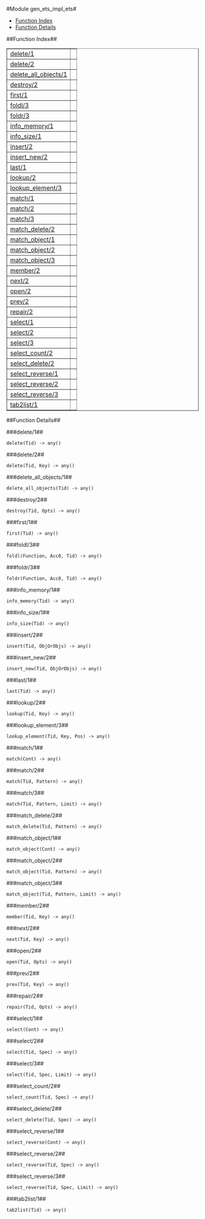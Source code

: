 

#Module gen_ets_impl_ets#
* [Function Index](#index)
* [Function Details](#functions)


<a name="index"></a>

##Function Index##


<table width="100%" border="1" cellspacing="0" cellpadding="2" summary="function index"><tr><td valign="top"><a href="#delete-1">delete/1</a></td><td></td></tr><tr><td valign="top"><a href="#delete-2">delete/2</a></td><td></td></tr><tr><td valign="top"><a href="#delete_all_objects-1">delete_all_objects/1</a></td><td></td></tr><tr><td valign="top"><a href="#destroy-2">destroy/2</a></td><td></td></tr><tr><td valign="top"><a href="#first-1">first/1</a></td><td></td></tr><tr><td valign="top"><a href="#foldl-3">foldl/3</a></td><td></td></tr><tr><td valign="top"><a href="#foldr-3">foldr/3</a></td><td></td></tr><tr><td valign="top"><a href="#info_memory-1">info_memory/1</a></td><td></td></tr><tr><td valign="top"><a href="#info_size-1">info_size/1</a></td><td></td></tr><tr><td valign="top"><a href="#insert-2">insert/2</a></td><td></td></tr><tr><td valign="top"><a href="#insert_new-2">insert_new/2</a></td><td></td></tr><tr><td valign="top"><a href="#last-1">last/1</a></td><td></td></tr><tr><td valign="top"><a href="#lookup-2">lookup/2</a></td><td></td></tr><tr><td valign="top"><a href="#lookup_element-3">lookup_element/3</a></td><td></td></tr><tr><td valign="top"><a href="#match-1">match/1</a></td><td></td></tr><tr><td valign="top"><a href="#match-2">match/2</a></td><td></td></tr><tr><td valign="top"><a href="#match-3">match/3</a></td><td></td></tr><tr><td valign="top"><a href="#match_delete-2">match_delete/2</a></td><td></td></tr><tr><td valign="top"><a href="#match_object-1">match_object/1</a></td><td></td></tr><tr><td valign="top"><a href="#match_object-2">match_object/2</a></td><td></td></tr><tr><td valign="top"><a href="#match_object-3">match_object/3</a></td><td></td></tr><tr><td valign="top"><a href="#member-2">member/2</a></td><td></td></tr><tr><td valign="top"><a href="#next-2">next/2</a></td><td></td></tr><tr><td valign="top"><a href="#open-2">open/2</a></td><td></td></tr><tr><td valign="top"><a href="#prev-2">prev/2</a></td><td></td></tr><tr><td valign="top"><a href="#repair-2">repair/2</a></td><td></td></tr><tr><td valign="top"><a href="#select-1">select/1</a></td><td></td></tr><tr><td valign="top"><a href="#select-2">select/2</a></td><td></td></tr><tr><td valign="top"><a href="#select-3">select/3</a></td><td></td></tr><tr><td valign="top"><a href="#select_count-2">select_count/2</a></td><td></td></tr><tr><td valign="top"><a href="#select_delete-2">select_delete/2</a></td><td></td></tr><tr><td valign="top"><a href="#select_reverse-1">select_reverse/1</a></td><td></td></tr><tr><td valign="top"><a href="#select_reverse-2">select_reverse/2</a></td><td></td></tr><tr><td valign="top"><a href="#select_reverse-3">select_reverse/3</a></td><td></td></tr><tr><td valign="top"><a href="#tab2list-1">tab2list/1</a></td><td></td></tr></table>


<a name="functions"></a>

##Function Details##

<a name="delete-1"></a>

###delete/1##


`delete(Tid) -> any()`

<a name="delete-2"></a>

###delete/2##


`delete(Tid, Key) -> any()`

<a name="delete_all_objects-1"></a>

###delete_all_objects/1##


`delete_all_objects(Tid) -> any()`

<a name="destroy-2"></a>

###destroy/2##


`destroy(Tid, Opts) -> any()`

<a name="first-1"></a>

###first/1##


`first(Tid) -> any()`

<a name="foldl-3"></a>

###foldl/3##


`foldl(Function, Acc0, Tid) -> any()`

<a name="foldr-3"></a>

###foldr/3##


`foldr(Function, Acc0, Tid) -> any()`

<a name="info_memory-1"></a>

###info_memory/1##


`info_memory(Tid) -> any()`

<a name="info_size-1"></a>

###info_size/1##


`info_size(Tid) -> any()`

<a name="insert-2"></a>

###insert/2##


`insert(Tid, ObjOrObjs) -> any()`

<a name="insert_new-2"></a>

###insert_new/2##


`insert_new(Tid, ObjOrObjs) -> any()`

<a name="last-1"></a>

###last/1##


`last(Tid) -> any()`

<a name="lookup-2"></a>

###lookup/2##


`lookup(Tid, Key) -> any()`

<a name="lookup_element-3"></a>

###lookup_element/3##


`lookup_element(Tid, Key, Pos) -> any()`

<a name="match-1"></a>

###match/1##


`match(Cont) -> any()`

<a name="match-2"></a>

###match/2##


`match(Tid, Pattern) -> any()`

<a name="match-3"></a>

###match/3##


`match(Tid, Pattern, Limit) -> any()`

<a name="match_delete-2"></a>

###match_delete/2##


`match_delete(Tid, Pattern) -> any()`

<a name="match_object-1"></a>

###match_object/1##


`match_object(Cont) -> any()`

<a name="match_object-2"></a>

###match_object/2##


`match_object(Tid, Pattern) -> any()`

<a name="match_object-3"></a>

###match_object/3##


`match_object(Tid, Pattern, Limit) -> any()`

<a name="member-2"></a>

###member/2##


`member(Tid, Key) -> any()`

<a name="next-2"></a>

###next/2##


`next(Tid, Key) -> any()`

<a name="open-2"></a>

###open/2##


`open(Tid, Opts) -> any()`

<a name="prev-2"></a>

###prev/2##


`prev(Tid, Key) -> any()`

<a name="repair-2"></a>

###repair/2##


`repair(Tid, Opts) -> any()`

<a name="select-1"></a>

###select/1##


`select(Cont) -> any()`

<a name="select-2"></a>

###select/2##


`select(Tid, Spec) -> any()`

<a name="select-3"></a>

###select/3##


`select(Tid, Spec, Limit) -> any()`

<a name="select_count-2"></a>

###select_count/2##


`select_count(Tid, Spec) -> any()`

<a name="select_delete-2"></a>

###select_delete/2##


`select_delete(Tid, Spec) -> any()`

<a name="select_reverse-1"></a>

###select_reverse/1##


`select_reverse(Cont) -> any()`

<a name="select_reverse-2"></a>

###select_reverse/2##


`select_reverse(Tid, Spec) -> any()`

<a name="select_reverse-3"></a>

###select_reverse/3##


`select_reverse(Tid, Spec, Limit) -> any()`

<a name="tab2list-1"></a>

###tab2list/1##


`tab2list(Tid) -> any()`

